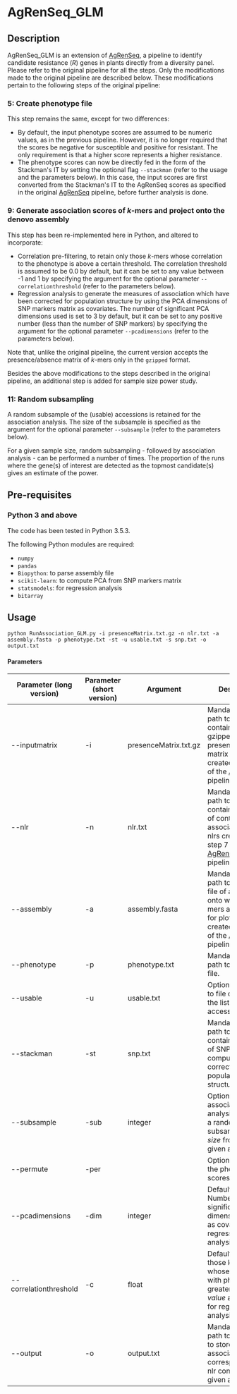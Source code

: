 # AgRenSeq\_GLM

## Description
AgRenSeq\_GLM is an extension of [AgRenSeq](https://github.com/steuernb/AgRenSeq), a pipeline to identify candidate resistance (_R_) genes in plants directly from a diversity panel. Please refer to the original pipeline for all the steps. Only the modifications made to the original pipeline are described below. These modifications pertain to the following steps of the original pipeline:
### 5: Create phenotype file
This step remains the same, except for two differences:

* By default, the input phenotype scores are assumed to be numeric values, as in the previous pipeline. However, it is no longer required that the scores be negative for susceptible and positive for resistant. The only requirement is that a higher score represents a higher resistance. 
* The phenotype scores can now be directly fed in the form of the Stackman's IT by setting the optional flag `--stackman` (refer to the usage and the parameters below). In this case, the input scores are first converted from the Stackman's IT to the AgRenSeq scores as specified in the original [AgRenSeq](https://github.com/steuernb/AgRenSeq) pipeline, before further analysis is done.

### 9: Generate association scores of _k_-mers and project onto the denovo assembly
This step has been re-implemented here in Python, and altered to incorporate:

* Correlation pre-filtering, to retain only those _k_-mers whose correlation to the phenotype is above a certain threshold. The correlation threshold is assumed to be 0.0 by default, but it can be set to any value between -1 and 1 by specifying the argument for the optional parameter `--correlationthreshold` (refer to the parameters below).
* Regression analysis to generate the measures of association which have been corrected for population structure by using the PCA dimensions of SNP markers matrix as covariates. The number of significant PCA dimensions used is set to 3 by default, but it can be set to any positive number (less than the number of SNP markers) by specifying the argument for the optional parameter `--pcadimensions` (refer to the parameters below).

Note that, unlike the original pipeline, the current version accepts the presence/absence matrix of _k_-mers only in the `gzipped` format.

Besides the above modifications to the steps described in the original pipeline, an additional step is added for sample size power study.

### 11: Random subsampling
A random subsample of the (usable) accessions is retained for the association analysis. The size of the subsample is specified as the argument for the optional parameter `--subsample` (refer to the parameters below).

For a given sample size, random subsampling - followed by association analysis - can be performed a number of times. The proportion of the runs where the gene(s) of interest are detected as the topmost candidate(s) gives an estimate of the power.


## Pre-requisites

### Python 3 and above

The code has been tested in Python 3.5.3. 

The following Python modules are required:

* `numpy` 
* `pandas` 
* `Biopython`: to parse assembly file
* `scikit-learn`: to compute PCA from SNP markers matrix
* `statsmodels`: for regression analysis
* `bitarray`


## Usage

```
python RunAssociation_GLM.py -i presenceMatrix.txt.gz -n nlr.txt -a assembly.fasta -p phenotype.txt -st -u usable.txt -s snp.txt -o output.txt
```

#### Parameters

Parameter (long version)| Parameter (short version) | Argument | Description
--- | --- | --- | ---
--inputmatrix | -i | presenceMatrix.txt.gz | Mandatory. The path to file containing the gzipped version of presence/absence matrix of k-mers created in step 4 of the [AgRenSeq](https://github.com/steuernb/AgRenSeq) pipeline.
--nlr | -n | nlr.txt | Mandatory. The path to file containing the list of contigs associated with nlrs created in step 7 of the [AgRenSeq](https://github.com/steuernb/AgRenSeq) pipeline.
--assembly | -a | assembly.fasta | Mandatory. The path to assembly file of accession onto which k-mers are mapped for plotting, created in step 6 of the [AgRenSeq](https://github.com/steuernb/AgRenSeq) pipeline.
--phenotype | -p | phenotype.txt | Mandatory. The path to phenotype file.
--usable | -u | usable.txt | Optional. The path to file containing the list of usable accessions.
--stackman | -st | snp.txt | Mandatory. The path to file containing matrix of SNP markers to compute PCA and correct for population structure.
--subsample | -sub | integer | Optional. Run association analysis by taking a random subsample of _this size_ from the given accessions.
--permute | -per |  | Optional. Permute the phenotype scores.
--pcadimensions | -dim | integer | Default 3. The Number of significant PCA dimensions used as covariates for regression analysis.
--correlationthreshold  | -c | float | Default 0.0. Only those k-mers whose correlation with phenotype is greater than _this value_ are retained for  regression analysis
--output | -o | output.txt | Mandatory. The path to output file to store the association values corresponding to nlr contigs in the given assembly.


